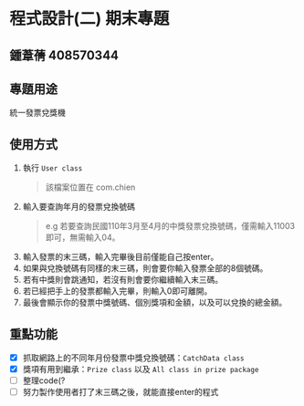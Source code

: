 # 程式設計(二) 期末專題
## 鍾葦蒨 408570344

## 專題用途
統一發票兌獎機

## 使用方式
1. 執行 `User class`<br>
   >該檔案位置在 com.chien
2. 輸入要查詢年月的發票兌換號碼
   >e.g 若要查詢民國110年3月至4月的中獎發票兌換號碼，僅需輸入11003即可，無需輸入04。<br>
3. 輸入發票的末三碼，輸入完畢後目前僅能自己按enter。<br>
4. 如果與兌換號碼有同樣的末三碼，則會要你輸入發票全部的8個號碼。<br>
5. 若有中獎則會跳通知，若沒有則會要你繼續輸入末三碼。<br>
6. 若已經把手上的發票都輸入完畢，則輸入0即可離開。<br>
7. 最後會顯示你的發票中獎號碼、個別獎項和金額，以及可以兌換的總金額。
## 重點功能
- [x] 抓取網路上的不同年月份發票中獎兌換號碼：`CatchData class`
- [x] 獎項有用到繼承：`Prize class` 以及 `All class in prize package`
- [ ] 整理code(?
- [ ] 努力製作使用者打了末三碼之後，就能直接enter的程式